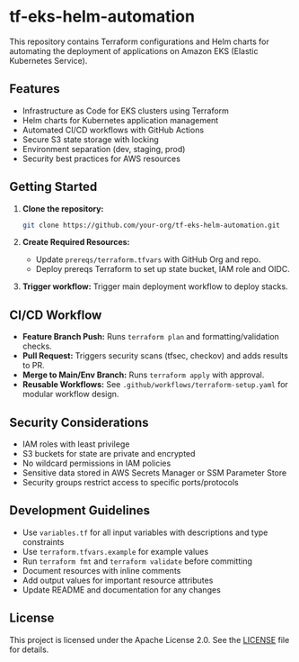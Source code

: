 # tf-eks-helm-automation

This repository contains Terraform configurations and Helm charts for automating the deployment of applications on Amazon EKS (Elastic Kubernetes Service).

## Features

- Infrastructure as Code for EKS clusters using Terraform
- Helm charts for Kubernetes application management
- Automated CI/CD workflows with GitHub Actions
- Secure S3 state storage with locking
- Environment separation (dev, staging, prod)
- Security best practices for AWS resources

## Getting Started

1. **Clone the repository:**
   ```sh
   git clone https://github.com/your-org/tf-eks-helm-automation.git
   ```

2. **Create Required Resources:**
   - Update `prereqs/terraform.tfvars` with GitHub Org and repo.
   - Deploy prereqs Terraform to set up state bucket, IAM role and OIDC.

5. **Trigger workflow:**
   Trigger main deployment workflow to deploy stacks.

## CI/CD Workflow

- **Feature Branch Push:** Runs `terraform plan` and formatting/validation checks.
- **Pull Request:** Triggers security scans (tfsec, checkov) and adds results to PR.
- **Merge to Main/Env Branch:** Runs `terraform apply` with approval.
- **Reusable Workflows:** See `.github/workflows/terraform-setup.yaml` for modular workflow design.

## Security Considerations

- IAM roles with least privilege
- S3 buckets for state are private and encrypted
- No wildcard permissions in IAM policies
- Sensitive data stored in AWS Secrets Manager or SSM Parameter Store
- Security groups restrict access to specific ports/protocols

## Development Guidelines

- Use `variables.tf` for all input variables with descriptions and type constraints
- Use `terraform.tfvars.example` for example values
- Run `terraform fmt` and `terraform validate` before committing
- Document resources with inline comments
- Add output values for important resource attributes
- Update README and documentation for any changes

## License

This project is licensed under the Apache License 2.0. See the [LICENSE](LICENSE) file for details.
